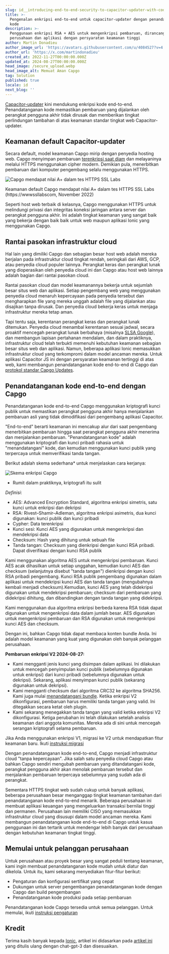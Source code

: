 ```yaml
---
slug: id__introducing-end-to-end-security-to-capacitor-updater-with-code-signing
title: >-
  Pengenalan enkripsi end-to-end untuk capacitor-updater dengan penandatanganan
  kode
description: >-
  Penggunaan enkripsi RSA + AES untuk mengenkripsi pembaruan, dirancang untuk
  perusahaan dan aplikasi dengan persyaratan keamanan tinggi
author: Martin Donadieu
author_image_url: 'https://avatars.githubusercontent.com/u/4084527?v=4'
author_url: 'https://x.com/martindonadieu'
created_at: 2022-11-27T00:00:00.000Z
updated_at: 2024-08-27T00:00:00.000Z
head_image: /secure_upload.webp
head_image_alt: Memuat Aman Capgo
tag: Solution
published: true
locale: id
next_blog: ''
---
```


[Capacitor-updater](https://githubcom/Cap-go/capacitor-updater/) kini mendukung enkripsi kode end-to-end. Penandatanganan kode memastikan pembaruan yang dijalankan oleh perangkat pengguna akhir tidak dirusak dan memberikan tingkat perlindungan tambahan di atas keamanan standar tingkat web Capacitor-updater.

## Keamanan default Capacitor-updater

Secara default, model keamanan Capgo mirip dengan penyedia hosting web. Capgo menyimpan pembaruan [terenkripsi saat diam](https://cloudgooglecom/docs/security/encryption/default-encryption/) dan melayaninya melalui HTTPS menggunakan cipher modern. Demikian pula, menerbitkan pembaruan dari komputer pengembang selalu menggunakan HTTPS.

![Capgo mendapat nilai A+ dalam tes HTTPS SSL Labs](/ssllabs_reportwebp)

Keamanan default Capgo mendapat nilai A+ dalam tes HTTPS SSL Labs (https://wwwssllabscom, November 2022)

Seperti host web terbaik di kelasnya, Capgo menggunakan HTTPS untuk melindungi privasi dan integritas koneksi jaringan antara server dan perangkat pengguna akhir. Ini adalah tingkat keamanan yang sangat baik yang bekerja dengan baik baik untuk web maupun aplikasi Ionic yang menggunakan Capgo.

## Rantai pasokan infrastruktur cloud

Hal lain yang dimiliki Capgo dan sebagian besar host web adalah mereka berjalan pada infrastruktur cloud tingkat rendah, seringkali dari AWS, GCP, atau penyedia cloud populer lainnya. Perangkat keras dan perangkat lunak yang dioperasikan oleh penyedia cloud ini dan Capgo atau host web lainnya adalah bagian dari rantai pasokan cloud.

Rantai pasokan cloud dan model keamanannya bekerja untuk sejumlah besar situs web dan aplikasi. Setiap pengembang web yang menggunakan penyedia cloud menaruh kepercayaan pada penyedia tersebut dan mengharapkan file yang mereka unggah adalah file yang dijalankan atau disajikan tanpa dirusak. Dan penyedia cloud bekerja keras untuk menjaga infrastruktur mereka tetap aman.

Tapi tentu saja, kerentanan perangkat keras dan perangkat lunak ditemukan. Penyedia cloud menambal kerentanan sesuai jadwal, secara proaktif mencegah perangkat lunak berbahaya (misalnya [SLSA Google](https://securitygoogleblogcom/2021/06/introducing-slsa-end-to-end-frameworkhtml/)), dan membangun lapisan pertahanan mendalam, dan dalam praktiknya, infrastruktur cloud telah terbukti memenuhi kebutuhan keamanan sebagian besar situs web dan aplikasi. Namun, beberapa aplikasi Ionic memasukkan infrastruktur cloud yang terkompromi dalam model ancaman mereka. Untuk aplikasi Capacitor JS ini dengan persyaratan keamanan tertinggi di atas web, kami membangun penandatanganan kode end-to-end di Capgo dan [protokol standar Capgo Updates](/docs/self-hosted/auto-update/update-endpoint/).

## Penandatanganan kode end-to-end dengan Capgo

Penandatanganan kode end-to-end Capgo menggunakan kriptografi kunci publik untuk memastikan perangkat pengguna akhir hanya menjalankan pembaruan asli yang tidak dimodifikasi dari pengembang aplikasi Capacitor.

"End-to-end" berarti keamanan ini mencakup alur dari saat pengembang menerbitkan pembaruan hingga saat perangkat pengguna akhir menerima dan menjalankan pembaruan. "Penandatanganan kode" adalah menggunakan kriptografi dan kunci pribadi rahasia untuk "menandatangani" kode, dan kemudian menggunakan kunci publik yang terpercaya untuk memverifikasi tanda tangan.

Berikut adalah skema sederhana* untuk menjelaskan cara kerjanya:

![Skema enkripsi Capgo](/encryption_flowwebp)

* Rumit dalam praktiknya, kriptografi itu sulit

*Definisi*:
- AES: Advanced Encryption Standard, algoritma enkripsi simetris, satu kunci untuk enkripsi dan dekripsi
- RSA: Rivest–Shamir–Adleman, algoritma enkripsi asimetris, dua kunci digunakan: kunci publik dan kunci pribadi
- Cypher: Data terenkripsi
- Kunci sesi: Kunci AES yang digunakan untuk mengenkripsi dan mendekripsi data
- Checksum: Hash yang dihitung untuk sebuah file
- Tanda tangan: Checksum yang dienkripsi dengan kunci RSA pribadi. Dapat diverifikasi dengan kunci RSA publik

Kami menggunakan algoritma AES untuk mengenkripsi pembaruan. Kunci AES acak dihasilkan untuk setiap unggahan, kemudian kunci AES dan checksum (selanjutnya disebut "tanda tangan") dienkripsi dengan kunci RSA pribadi pengembang. Kunci RSA publik pengembang digunakan dalam aplikasi untuk mendekripsi kunci AES dan tanda tangan (mengubahnya kembali menjadi checksum).Kemudian, kunci AES yang telah didekripsi digunakan untuk mendekripsi pembaruan; checksum dari pembaruan yang didekripsi dihitung, dan dibandingkan dengan tanda tangan yang didekripsi.

Kami menggunakan dua algoritma enkripsi berbeda karena RSA tidak dapat digunakan untuk mengenkripsi data dalam jumlah besar. AES digunakan untuk mengenkripsi pembaruan dan RSA digunakan untuk mengenkripsi kunci AES dan checksum.

Dengan ini, bahkan Capgo tidak dapat membaca konten bundle Anda. Ini adalah model keamanan yang kuat yang digunakan oleh banyak pelanggan perusahaan.

**Pembaruan enkripsi V2 2024-08-27:**
- Kami mengganti jenis kunci yang disimpan dalam aplikasi. Ini dilakukan untuk mencegah penyimpulan kunci publik (sebelumnya digunakan untuk enkripsi) dari kunci pribadi (sebelumnya digunakan untuk dekripsi). Sekarang, aplikasi menyimpan kunci publik (sekarang digunakan untuk dekripsi).
- Kami mengganti checksum dari algoritma CRC32 ke algoritma SHA256. Kami juga mulai [menandatangani bundle](https://enwikipediaorg/wiki/RSA_(cryptosystem)#Signing_messages). Ketika enkripsi V2 dikonfigurasi, pembaruan harus memiliki tanda tangan yang valid. Ini ditegakkan secara ketat oleh plugin.
- Kami sekarang menegakkan tanda tangan yang valid ketika enkripsi V2 dikonfigurasi.
Ketiga perubahan ini telah dilakukan setelah analisis keamanan dari anggota komunitas. Mereka ada di sini untuk mencegah serangan kriptografi selama pembaruan.

Jika Anda menggunakan enkripsi V1, migrasi ke V2 untuk mendapatkan fitur keamanan baru. Ikuti [instruksi migrasi](/docs/cli/migrations/encryption/)

Dengan penandatanganan kode end-to-end, Capgo menjadi infrastruktur cloud "tanpa kepercayaan". Jika salah satu penyedia cloud Capgo atau bahkan Capgo sendiri mengubah pembaruan yang ditandatangani kode, perangkat pengguna akhir akan menolak pembaruan tersebut dan menjalankan pembaruan terpercaya sebelumnya yang sudah ada di perangkat.

Sementara HTTPS tingkat web sudah cukup untuk banyak aplikasi, beberapa perusahaan besar menganggap tingkat keamanan tambahan dari penandatanganan kode end-to-end menarik. Beberapa perusahaan ini membuat aplikasi keuangan yang mengeluarkan transaksi bernilai tinggi dan permanen. Perusahaan lain memiliki CISO yang memasukkan infrastruktur cloud yang disusupi dalam model ancaman mereka. Kami membangun penandatanganan kode end-to-end di Capgo untuk kasus penggunaan ini dan tertarik untuk mendengar lebih banyak dari perusahaan dengan kebutuhan keamanan tingkat tinggi.

## Memulai untuk pelanggan perusahaan

Untuk perusahaan atau proyek besar yang sangat peduli tentang keamanan, kami ingin membuat penandatanganan kode mudah untuk diatur dan dikelola. Untuk itu, kami sekarang menyediakan fitur-fitur berikut:

-   Pengaturan dan konfigurasi sertifikat yang cepat
-   Dukungan untuk server pengembangan penandatanganan kode dengan Capgo dan build pengembangan
-   Penandatanganan kode produksi pada setiap pembaruan

Penandatanganan kode Capgo tersedia untuk semua pelanggan. Untuk memulai, ikuti [instruksi pengaturan](/docs/cli/commands/#end-to-end-encryption-trustless)

## Kredit

Terima kasih banyak kepada [Ionic](https://ioniccom/), artikel ini didasarkan pada [artikel ini](https://ionicio/blog/introducing-the-ionic-end-to-end-testing-reference-example/) yang ditulis ulang dengan chat-gpt-3 dan disesuaikan.